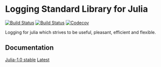 # Logging Standard Library for Julia

[![Build Status](https://travis-ci.com/c42f/Logging.jl.svg?branch=master)](https://travis-ci.com/c42f/Logging.jl)
[![Build Status](https://ci.appveyor.com/api/projects/status/github/c42f/Logging.jl?svg=true)](https://ci.appveyor.com/project/c42f/Logging-jl)
[![Codecov](https://codecov.io/gh/c42f/Logging.jl/branch/master/graph/badge.svg)](https://codecov.io/gh/c42f/Logging.jl)

Logging for julia which strives to be useful, pleasant, efficient and flexible.

## Documentation

[Julia-1.0 stable](https://docs.julialang.org/en/v1/stdlib/Logging/index.html)
[Latest](https://docs.julialang.org/en/latest/stdlib/Logging/index.html)
